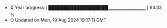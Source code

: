 - ⏳ Year progress { ███████████████████▁▁▁▁▁▁▁▁▁▁▁ } 63.33 %
- ⏰ Updated on Mon, 19 Aug 2024 19:17:11 GMT


